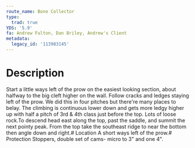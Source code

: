 ```yaml
---
route_name: Bone Collector
type:
  trad: true
YDS: '5.9'
fa: Andrew Fulton, Dan Briley, Andrew's Client
metadata:
  legacy_id: '113983145'
---
```

# Description
Start a little ways left of the prow on the easiest looking section, about halfway to the big cleft higher on the wall. Follow cracks and ledges staying left of the prow. We did this in four pitches but there're many places to belay. The climbing is continuous lower down and gets more ledgy higher up with half a pitch of 3rd & 4th class just before the top. Lots of loose rock.To descend head east along the top, past the saddle, and summit the next pointy peak. From the top take the southeast ridge to near the bottom then angle down and right.# Location
A short ways left of the prow.# Protection
Stoppers, double set of cams- micro to 3" and one 4".